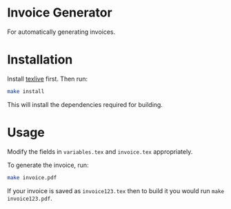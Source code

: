 # Invoice Generator

For automatically generating invoices.

# Installation

Install [texlive](https://www.tug.org/texlive/quickinstall.html) first. Then run:

```bash
make install
```

This will install the dependencies required for building.

# Usage

Modify the fields in `variables.tex` and `invoice.tex` appropriately.

To generate the invoice, run:

```bash
make invoice.pdf
```

If your invoice is saved as `invoice123.tex` then to build it you would run `make invoice123.pdf`.

